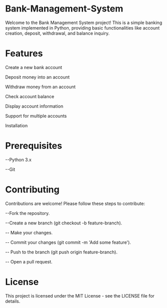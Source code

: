 # Bank-Management-System
Welcome to the Bank Management System project! This is a simple banking system implemented in Python, providing basic functionalities like account creation, deposit, withdrawal, and balance inquiry.
# Features
Create a new bank account

Deposit money into an account


Withdraw money from an account


Check account balance


Display account information


Support for multiple accounts


Installation
# Prerequisites
--Python 3.x


--Git
# Contributing
Contributions are welcome! Please follow these steps to contribute:

--Fork the repository.



--Create a new branch (git checkout -b feature-branch).


-- Make your changes.


-- Commit your changes (git commit -m 'Add some feature').


-- Push to the branch (git push origin feature-branch).


-- Open a pull request.


# License
This project is licensed under the MIT License - see the LICENSE file for details.
